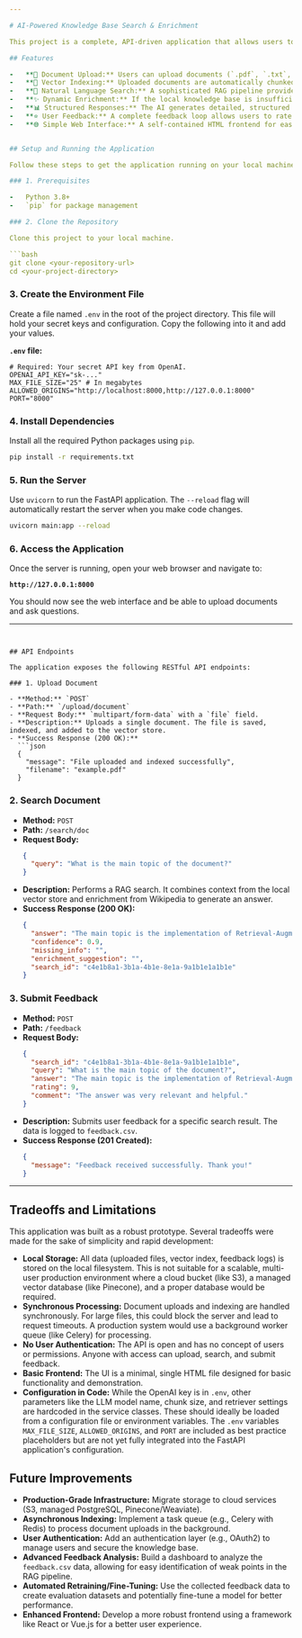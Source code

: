 ```yaml
---

# AI-Powered Knowledge Base Search & Enrichment

This project is a complete, API-driven application that allows users to build an intelligent knowledge base. It uses a Retrieval-Augmented Generation (RAG) pipeline to provide answers to natural language questions based on user-uploaded documents. The system can dynamically enrich its knowledge from external sources and includes a feedback loop for continuous improvement.

## Features

-   **📄 Document Upload:** Users can upload documents (`.pdf`, `.txt`, `.md`) via a simple web interface.
-   **🧠 Vector Indexing:** Uploaded documents are automatically chunked, vectorized (using OpenAI embeddings), and stored in a persistent ChromaDB vector store.
-   **💬 Natural Language Search:** A sophisticated RAG pipeline provides answers to user questions grounded in the provided documents.
-   **✨ Dynamic Enrichment:** If the local knowledge base is insufficient to answer a query, the system temporarily fetches relevant information from Wikipedia to provide a comprehensive answer **without permanently altering the curated knowledge base**.
-   **📊 Structured Responses:** The AI generates detailed, structured JSON responses, including the answer, a confidence score, and suggestions for knowledge base improvement.
-   **⭐ User Feedback:** A complete feedback loop allows users to rate answer quality on a 1-10 scale. This feedback is logged to a CSV file for future analysis and pipeline tuning.
-   **🌐 Simple Web Interface:** A self-contained HTML frontend for easy interaction with the application.


## Setup and Running the Application

Follow these steps to get the application running on your local machine.

### 1. Prerequisites

-   Python 3.8+
-   `pip` for package management

### 2. Clone the Repository

Clone this project to your local machine.

```bash
git clone <your-repository-url>
cd <your-project-directory>
```

### 3. Create the Environment File

Create a file named `.env` in the root of the project directory. This file will hold your secret keys and configuration. Copy the following into it and add your values.

**`.env` file:**
```env
# Required: Your secret API key from OpenAI.
OPENAI_API_KEY="sk-..."
MAX_FILE_SIZE="25" # In megabytes
ALLOWED_ORIGINS="http://localhost:8000,http://127.0.0.1:8000"
PORT="8000"
```

### 4. Install Dependencies

Install all the required Python packages using `pip`.

```bash
pip install -r requirements.txt
```

### 5. Run the Server

Use `uvicorn` to run the FastAPI application. The `--reload` flag will automatically restart the server when you make code changes.

```bash
uvicorn main:app --reload
```

### 6. Access the Application

Once the server is running, open your web browser and navigate to:

**`http://127.0.0.1:8000`**

You should now see the web interface and be able to upload documents and ask questions.

---
```


## API Endpoints

The application exposes the following RESTful API endpoints:

### 1. Upload Document

- **Method:** `POST`
- **Path:** `/upload/document`
- **Request Body:** `multipart/form-data` with a `file` field.
- **Description:** Uploads a single document. The file is saved, indexed, and added to the vector store.
- **Success Response (200 OK):**
  ```json
  {
    "message": "File uploaded and indexed successfully",
    "filename": "example.pdf"
  }
  ```

### 2. Search Document

- **Method:** `POST`
- **Path:** `/search/doc`
- **Request Body:**
  ```json
  {
    "query": "What is the main topic of the document?"
  }
  ```
- **Description:** Performs a RAG search. It combines context from the local vector store and enrichment from Wikipedia to generate an answer.
- **Success Response (200 OK):**
  ```json
  {
    "answer": "The main topic is the implementation of Retrieval-Augmented Generation.",
    "confidence": 0.9,
    "missing_info": "",
    "enrichment_suggestion": "",
    "search_id": "c4e1b8a1-3b1a-4b1e-8e1a-9a1b1e1a1b1e"
  }
  ```

### 3. Submit Feedback

- **Method:** `POST`
- **Path:** `/feedback`
- **Request Body:**
  ```json
  {
    "search_id": "c4e1b8a1-3b1a-4b1e-8e1a-9a1b1e1a1b1e",
    "query": "What is the main topic of the document?",
    "answer": "The main topic is the implementation of Retrieval-Augmented Generation.",
    "rating": 9,
    "comment": "The answer was very relevant and helpful."
  }
  ```
- **Description:** Submits user feedback for a specific search result. The data is logged to `feedback.csv`.
- **Success Response (201 Created):**
  ```json
  {
    "message": "Feedback received successfully. Thank you!"
  }
  ```

---

## Tradeoffs and Limitations

This application was built as a robust prototype. Several tradeoffs were made for the sake of simplicity and rapid development:

- **Local Storage:** All data (uploaded files, vector index, feedback logs) is stored on the local filesystem. This is not suitable for a scalable, multi-user production environment where a cloud bucket (like S3), a managed vector database (like Pinecone), and a proper database would be required.
- **Synchronous Processing:** Document uploads and indexing are handled synchronously. For large files, this could block the server and lead to request timeouts. A production system would use a background worker queue (like Celery) for processing.
- **No User Authentication:** The API is open and has no concept of users or permissions. Anyone with access can upload, search, and submit feedback.
- **Basic Frontend:** The UI is a minimal, single HTML file designed for basic functionality and demonstration.
- **Configuration in Code:** While the OpenAI key is in `.env`, other parameters like the LLM model name, chunk size, and retriever settings are hardcoded in the service classes. These should ideally be loaded from a configuration file or environment variables. The `.env` variables `MAX_FILE_SIZE`, `ALLOWED_ORIGINS`, and `PORT` are included as best practice placeholders but are not yet fully integrated into the FastAPI application's configuration.

## Future Improvements

- **Production-Grade Infrastructure:** Migrate storage to cloud services (S3, managed PostgreSQL, Pinecone/Weaviate).
- **Asynchronous Indexing:** Implement a task queue (e.g., Celery with Redis) to process document uploads in the background.
- **User Authentication:** Add an authentication layer (e.g., OAuth2) to manage users and secure the knowledge base.
- **Advanced Feedback Analysis:** Build a dashboard to analyze the `feedback.csv` data, allowing for easy identification of weak points in the RAG pipeline.
- **Automated Retraining/Fine-Tuning:** Use the collected feedback data to create evaluation datasets and potentially fine-tune a model for better performance.
- **Enhanced Frontend:** Develop a more robust frontend using a framework like React or Vue.js for a better user experience.
